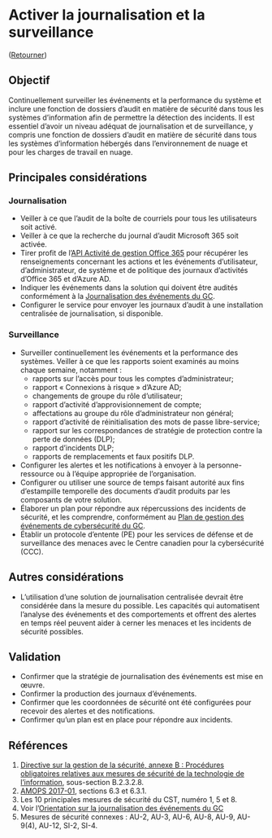 # Activer la journalisation et la surveillance

([Retourner](../README.md))

## Objectif

Continuellement surveiller les événements et la performance du système et inclure une fonction de dossiers d’audit en matière de sécurité dans tous les systèmes d’information afin de permettre la détection des incidents. Il est essentiel d’avoir un niveau adéquat de journalisation et de surveillance, y compris une fonction de dossiers d’audit en matière de sécurité dans tous les systèmes d’information hébergés dans l’environnement de nuage et pour les charges de travail en nuage.

## Principales considérations

### Journalisation

* Veiller à ce que l’audit de la boîte de courriels pour tous les utilisateurs soit activé.
* Veiller à ce que la recherche du journal d’audit Microsoft 365 soit activée.
* Tirer profit de l’[API Activité de gestion Office 365](https://docs.microsoft.com/fr-ca/office/office-365-management-api/office-365-management-activity-api-reference) pour récupérer les renseignements concernant les actions et les événements d’utilisateur, d’administrateur, de système et de politique des journaux d’activités d’Office 365 et d’Azure AD.
* Indiquer les événements dans la solution qui doivent être audités conformément à la [Journalisation des événements du GC](https://www.gcpedia.gc.ca/gcwiki/images/e/e3/GC_Event_Logging_Strategy.pdf).
* Configurer le service pour envoyer les journaux d’audit à une installation centralisée de journalisation, si disponible.

### Surveillance

* Surveiller continuellement les événements et la performance des systèmes. Veiller à ce que les rapports soient examinés au moins chaque semaine, notamment :
  * rapports sur l’accès pour tous les comptes d’administrateur;
  * rapport « Connexions à risque » d’Azure AD;
  * changements de groupe du rôle d’utilisateur;
  * rapport d’activité d’approvisionnement de compte;
  * affectations au groupe du rôle d’administrateur non général;
  * rapport d’activité de réinitialisation des mots de passe libre-service;
  * rapport sur les correspondances de stratégie de protection contre la perte de données (DLP);
  * rapport d’incidents DLP;
  * rapports de remplacements et faux positifs DLP.
* Configurer les alertes et les notifications à envoyer à la personne-ressource ou à l’équipe appropriée de l’organisation.
* Configurer ou utiliser une source de temps faisant autorité aux fins d’estampille temporelle des documents d’audit produits par les composants de votre solution.
* Élaborer un plan pour répondre aux répercussions des incidents de sécurité, et les comprendre, conformément au [Plan de gestion des événements de cybersécurité du GC](https://www.canada.ca/fr/secretariat-conseil-tresor/services/acces-information-protection-reseignements-personnels/gestion-securite-identite/plan-gestion-evenements-cybersecurite-gouvernement-canada.html).
* Établir un protocole d’entente (PE) pour les services de défense et de surveillance des menaces avec le Centre canadien pour la cybersécurité (CCC).

## Autres considérations

* L’utilisation d’une solution de journalisation centralisée devrait être considérée dans la mesure du possible. Les capacités qui automatisent l’analyse des événements et des comportements et offrent des alertes en temps réel peuvent aider à cerner les menaces et les incidents de sécurité possibles.

## Validation

* Confirmer que la stratégie de journalisation des événements est mise en œuvre.
* Confirmer la production des journaux d’événements.
* Confirmer que les coordonnées de sécurité ont été configurées pour recevoir des alertes et des notifications.
* Confirmer qu’un plan est en place pour répondre aux incidents.

## Références

1. [Directive sur la gestion de la sécurité, annexe B : Procédures obligatoires relatives aux mesures de sécurité de la technologie de l’information](https://www.tbs-sct.canada.ca/pol/doc-fra.aspx?id=32611), sous-section B.2.3.2.8.
2. [AMOPS 2017-01](https://www.canada.ca/en/treasury-board-secretariat/services/access-information-privacy/security-identity-management/direction-secure-use-commercial-cloud-services-spin.html), sections 6.3 et 6.3.1.
3. Les 10 principales mesures de sécurité du CST, numéro 1, 5 et 8.
4. Voir l’[Orientation sur la journalisation des événements du GC](https://www.gcpedia.gc.ca/gcwiki/images/e/e3/GC_Event_Logging_Strategy.pdf)
5. Mesures de sécurité connexes : AU-2, AU-3, AU-6, AU-8, AU-9, AU-9(4), AU-12, SI-2, SI-4.
